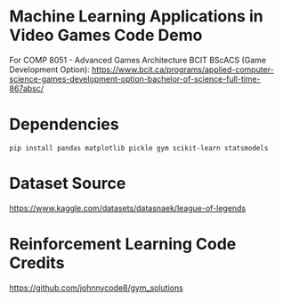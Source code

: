 # Machine Learning Applications in Video Games Code Demo
For COMP 8051 - Advanced Games Architecture
BCIT BScACS (Game Development Option): https://www.bcit.ca/programs/applied-computer-science-games-development-option-bachelor-of-science-full-time-867absc/ 
# Dependencies
```
pip install pandas matplotlib pickle gym scikit-learn statsmodels
```
# Dataset Source
https://www.kaggle.com/datasets/datasnaek/league-of-legends
# Reinforcement Learning Code Credits
https://github.com/johnnycode8/gym_solutions 
